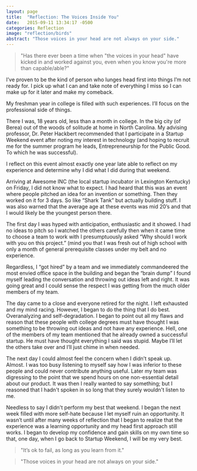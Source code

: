 ```yaml
---
layout: page
title:  "Reflection: The Voices Inside You"
date:   2015-09-11 13:34:17 -0500
categories: Reflection
image: "reflection/birds"
abstract: "Those voices in your head are not always on your side."
---
```

> "Has there ever been a time when "the voices in your head" have kicked in and worked against you, even when you know you're more than capable/able?"

I’ve proven to be the kind of person who lunges head first into things I’m not ready for. I pick up what I can and take note of everything I miss so I can make up for it later and make my comeback.

My freshman year in college is filled with such experiences. I’ll focus on the professional side of things.

There I was, 18 years old, less than a month in college. In the big city (of Berea) out of the woods of solitude at home in North Carolina. My advising professor, Dr. Peter Hackbert recommended that I participate in a Startup Weekend event after noting my interest in technology (and hoping to recruit me for the summer program he leads, Entrepreneurship for the Public Good. To which he was successful).

I reflect on this event almost exactly one year late able to reflect on my experience and determine why I did what I did during that weekend.

Arriving at Awesome INC (the local startup incubator in Lexington Kentucky) on Friday, I did not know what to expect. I had heard that this was an event where people pitched an idea for an invention or something. Then they worked on it for 3 days. So like “Shark Tank” but actually building stuff. I was also warned that the average age at these events was mid 20’s and that I would likely be the youngest person there.

The first day I was hyped with anticipation, enthusiastic and it showed. I had no ideas to pitch so I watched the others carefully then when it came time to choose a team to work with I presumptuously asked “Why should I work with you on this project.” (mind you that I was fresh out of high school with only a month of general prerequisite classes under my belt and no experience.

Regardless, I “got hired” by a team and we immediately commandeered the most envied office space in the building and began the “brain dump” I found myself leading the conversation and throwing out ideas left and right. It was going great and I could sense the respect I was getting from the much older members of my team.

The day came to a close and everyone retired for the night. I left exhausted and my mind racing. However, I began to do the thing that I do best. Overanalyzing and self-degradation. I began to point out all my flaws and reason that these people with college degrees must have thought I was something to be throwing out ideas and not have any experience. Hell, one of the members of my team mentioned that he already owned a successful startup. He must have thought everything I said was stupid. Maybe I’ll let the others take over and I’ll just chime in when needed.

The next day I could almost feel the concern when I didn’t speak up. Almost. I was too busy listening to myself say how I was inferior to these people and could never contribute anything useful. Later my team was digressing to the point that we spend hours on one non-essential detail about our product. It was then I really wanted to say something; but I reasoned that I hadn't spoken in so long that they surely wouldn't listen to me.

Needless to say I didn't perform my best that weekend. I began the next week filled with more self-hate because I let myself ruin an opportunity. It wasn’t until after many weeks of reflection that I began to realize that the experience was a learning opportunity and my head first approach still works. I began to develop my confidence and gain skills on my own time so that, one day, when I go back to Startup Weekend, I will be my very best.

> "It’s ok to fail, as long as you learn from it."

> "Those voices in your head are not always on your side."
